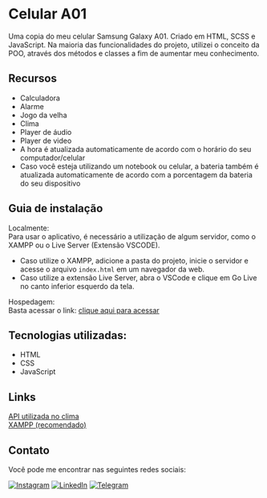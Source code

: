 # Celular A01

Uma copia do meu celular Samsung Galaxy A01. Criado em HTML, SCSS e JavaScript.
Na maioria das funcionalidades do projeto, utilizei o conceito da POO, através dos métodos e classes a fim de aumentar meu conhecimento.

## Recursos
 
- Calculadora
- Alarme
- Jogo da velha
- Clima
- Player de áudio
- Player de video
- A hora é atualizada automaticamente de acordo com o horário do seu computador/celular
- Caso você esteja utilizando um notebook ou celular, a bateria também é atualizada automaticamente de acordo com a porcentagem da bateria do seu dispositivo

## Guia de instalação

Localmente:<br>
Para usar o aplicativo, é necessário a utilização de algum servidor, como o XAMPP ou o Live Server (Extensão VSCODE). 
* Caso utilize o XAMPP, adicione a pasta do projeto, inicie o servidor e acesse o arquivo `index.html` em um navegador da web. <br>
* Caso utilize a extensão Live Server, abra o VSCode e clique em Go Live no canto inferior esquerdo da tela.
 
Hospedagem:<br>
Basta acessar o link: [clique aqui para acessar](https://celular-a01.vercel.app/)

## Tecnologias utilizadas:

* HTML
* CSS
* JavaScript

## Links

[API utilizada no clima](https://openweathermap.org/api)
<br>
[XAMPP (recomendado)](https://www.apachefriends.org/download.html)

## Contato
Você pode me encontrar nas seguintes redes sociais:

[![Instagram](https://img.shields.io/badge/Instagram-E4405F?style=for-the-badge&logo=instagram&logoColor=white)](https://www.instagram.com/leandroadrian_/)
[![LinkedIn](https://img.shields.io/badge/LinkedIn-0077B5?style=for-the-badge&logo=linkedin&logoColor=white)](https://www.linkedin.com/in/leandro-adrian)
[![Telegram](https://img.shields.io/badge/Telegram-2CA5E0?style=for-the-badge&logo=telegram&logoColor=white)](https://t.me/LeandroAdrian)
